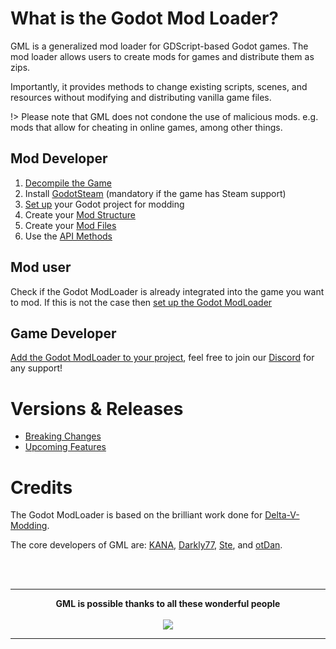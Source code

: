 # What is the Godot Mod Loader?
GML is a generalized mod loader for GDScript-based Godot games.
The mod loader allows users to create mods for games and distribute them as zips.

Importantly, it provides methods to change existing scripts, scenes, and resources without modifying and distributing vanilla game files.

!> Please note that GML does not condone the use of malicious mods. e.g. mods that allow for cheating in online games, among other things.

## Mod Developer
1. [Decompile the Game]()
2. Install [GodotSteam]() (mandatory if the game has Steam support)
3. [Set up]() your Godot project for modding
4. Create your [Mod Structure]()
5. Create your [Mod Files]()
6. Use the [API Methods]()

## Mod user
Check if the Godot ModLoader is already integrated into the game you want to mod. If this is not the case then [set up the Godot ModLoader]()

## Game Developer
[Add the Godot ModLoader to your project](_todo), feel free to join our [Discord](https://discord.gg/J5AvdFK4mw) for any support!

# Versions & Releases
- [Breaking Changes](https://github.com/GodotModding/godot-mod-loader/wiki/breaking-changes)
- [Upcoming Features](https://github.com/GodotModding/godot-mod-loader/wiki/upcoming-features)

# Credits
The Godot ModLoader is based on the brilliant work done for [Delta-V-Modding](https://gitlab.com/Delta-V-Modding/Mods).

The core developers of GML are: [KANA](https://github.com/KANAjetzt), [Darkly77](https://github.com/ithinkandicode), [Ste](https://github.com/Qubus0), and [otDan](https://github.com/otDan).

<br></br>

---

<div align="center">
  <b>GML is possible thanks to all these wonderful people</b>
  <br></br>
  <a href="https://github.com/GodotModding/godot-mod-loader/graphs/contributors">
    <img src="https://contrib.rocks/image?repo=GodotModding/godot-mod-loader" />
  </a>
</div>

---